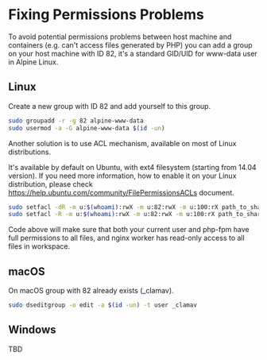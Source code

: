 # Fixing Permissions Problems

To avoid potential permissions problems between host machine and containers (e.g. can't access files generated by PHP) you can add a group on your host machine with ID 82, it's a standard GID/UID for www-data user in Alpine Linux. 

## Linux

Create a new group with ID 82 and add yourself to this group.

```bash
sudo groupadd -r -g 82 alpine-www-data
sudo usermod -a -G alpine-www-data $(id -un)
```

Another solution is to use ACL mechanism, available on most of Linux distributions. 

It's available by default on Ubuntu, with ext4 filesystem (starting from 14.04 version). 
If you need more information, how to enable it on your Linux distribution, please check https://help.ubuntu.com/community/FilePermissionsACLs document. 


```bash
sudo setfacl -dR -m u:$(whoami):rwX -m u:82:rwX -m u:100:rX path_to_shared_volume
sudo setfacl -R -m u:$(whoami):rwX -m u:82:rwX -m u:100:rX path_to_shared_volume
```
Code above will make sure that both your current user and php-fpm have full permissions to all files, and nginx worker has read-only access to all files in workspace. 

## macOS

On macOS group with 82 already exists (_clamav). 

```bash
sudo dseditgroup -o edit -a $(id -un) -t user _clamav
```

## Windows

TBD
